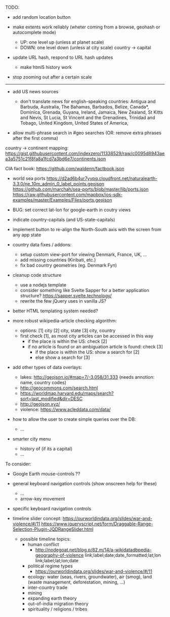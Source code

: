 TODO:

  - add random location button

  - make extents work reliably (wheter coming from a browse, geohash or autocomplete mode)
    - UP: one level up (unless at planet scale)
    - DOWN: one level down (unless at city scale)
      country -> capital
      
  - update URL hash, respond to URL hash updates
    - make html5 history work

  - stop zooming out after a certain scale

  ---------------------

  - add US news sources
    - don't translate news for english-speaking countries: Antigua and Barbuda, Australia, The Bahamas, Barbados, Belize, Canada*, Dominica, Grenada, Guyana, Ireland, Jamaica, New Zealand, St Kitts and Nevis, St Lucia, St Vincent and the Grenadines, Trinidad and Tobago, United Kingdom, United States of America,

  - allow multi-phrase search in #geo searches (OR: remove extra phrases after the first comma)

  country -> continent mapping:
    https://gist.githubusercontent.com/indexzero/11338529/raw/c0095d8943aea3a5751c21f8fa8a1fcd7a3bd6e7/continents.json

  CIA fact book:
    https://github.com/waldenn/factbook.json

  - world sea ports
    https://d2ad6b4ur7yvpq.cloudfront.net/naturalearth-3.3.0/ne_10m_admin_0_label_points.geojson
    https://github.com/marchah/sea-ports/blob/master/lib/ports.json
    https://raw.githubusercontent.com/mapbox/ios-sdk-examples/master/Examples/Files/ports.geojson

  - BUG: set correct lat-lon for google-earth in coutry views

  - indicate country-capitals (and US-state-capitals)
  
  - implement button to re-align the North-South axis with the screen from any app state
  
  - country data fixes / addons:
    - setup custom view-port for viewing Denmark, France, UK, ...
    - add missing countries (Kiribati, etc.)
    - fix bad country geometries (eg. Denmark Fyn)
    
  - cleanup code structure
    - use a nodejs template
    - consider something like Svelte Sapper for a better application structure? https://sapper.svelte.technology/
    - rewrite the few jQuery uses in vanilla JS?
    
  - better HTML templating system needed?

  - more robust wikipedia-article checking algorithm:
    - options:
        [1] city
        [2] city, state
        [3] city, country
    - first check [1], as most city articles can be accessed in this way
      - if the place is within the US: check [2]
      - if no article is found or an ambiguation article is found: check [3]
        - if the place is within the US: show a search for [2]
        - else show a search for [3]

  - add other types of data overlays:
    - lakes: http://geojson.io/#map=7/-3.058/31.333 (needs annotion: name, country codes)
    - http://geocommons.com/search.html
    - https://worldmap.harvard.edu/maps/search?sort=last_modified&dir=DESC
    - http://geojson.xyz/
    - violence: https://www.acleddata.com/data/

  - how to allow the user to create simple queries over the DB:
    - ...

  - smarter city menu
    - history of <city> (if its a capital)
    - ...

To consider:

  - Google Earth mouse-controls ??
  
  - general keyboard navigation controls (show onscreen help for these)
    - ...
    - arrow-key movement
    
  - specific keyboard navigation controls

  - timeline slider concept:
    https://ourworldindata.org/slides/war-and-violence/#/11
    https://www.jqueryscript.net/form/Draggable-Range-Selection-Plugin-JQDRangeSlider.html

    - possible timeline topics:
      - human conflict
          - http://nodegoat.net/blog.p/82.m/14/a-wikidatadbpedia-geography-of-violence
          link;label;date;date_formatted;lat;lon
          link;label;lat;lon;date
      - political regime types
          - https://ourworldindata.org/slides/war-and-violence/#/11
      - ecology: water (seas, rivers, groundwater), air (smog), land (waste management, deforestation, mining, ...)
      - inter-country trade
      - mining
      - expanding earth theory
      - out-of-india migration theory
      - spirituality / religions / tribes
